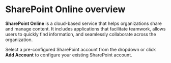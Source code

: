 # SharePoint Online overview

**SharePoint Online** is a cloud-based service that helps organizations share and manage content. It includes applications that facilitate teamwork, allows users to quickly find information, and seamlessly collaborate across the organization.

Select a pre-configured SharePoint account from the dropdown or click **Add Account** to configure your existing SharePoint account.

